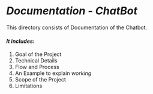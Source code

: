 # **_Documentation - ChatBot_**

This directory consists of Documentation of the Chatbot.
#### _It includes_:

1. Goal of the Project
2. Technical Details
3. Flow and Process
4. An Example to explain _working_
5. Scope of the Project
6. Limitations
